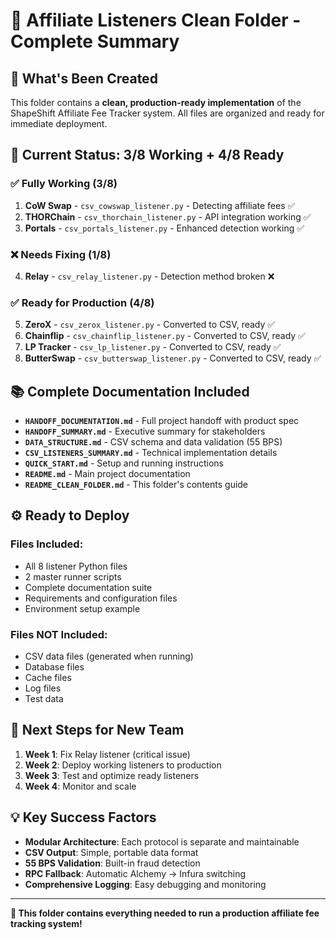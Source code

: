 # 🎯 Affiliate Listeners Clean Folder - Complete Summary

## 📁 **What's Been Created**

This folder contains a **clean, production-ready implementation** of the ShapeShift Affiliate Fee Tracker system. All files are organized and ready for immediate deployment.

## 🚀 **Current Status: 3/8 Working + 4/8 Ready**

### ✅ **Fully Working (3/8)**
1. **CoW Swap** - `csv_cowswap_listener.py` - Detecting affiliate fees ✅
2. **THORChain** - `csv_thorchain_listener.py` - API integration working ✅  
3. **Portals** - `csv_portals_listener.py` - Enhanced detection working ✅

### ❌ **Needs Fixing (1/8)**
4. **Relay** - `csv_relay_listener.py` - Detection method broken ❌

### ✅ **Ready for Production (4/8)**
5. **ZeroX** - `csv_zerox_listener.py` - Converted to CSV, ready ✅
6. **Chainflip** - `csv_chainflip_listener.py` - Converted to CSV, ready ✅
7. **LP Tracker** - `csv_lp_listener.py` - Converted to CSV, ready ✅
8. **ButterSwap** - `csv_butterswap_listener.py` - Converted to CSV, ready ✅

## 📚 **Complete Documentation Included**

- **`HANDOFF_DOCUMENTATION.md`** - Full project handoff with product spec
- **`HANDOFF_SUMMARY.md`** - Executive summary for stakeholders
- **`DATA_STRUCTURE.md`** - CSV schema and data validation (55 BPS)
- **`CSV_LISTENERS_SUMMARY.md`** - Technical implementation details
- **`QUICK_START.md`** - Setup and running instructions
- **`README.md`** - Main project documentation
- **`README_CLEAN_FOLDER.md`** - This folder's contents guide

## ⚙️ **Ready to Deploy**

### **Files Included:**
- All 8 listener Python files
- 2 master runner scripts
- Complete documentation suite
- Requirements and configuration files
- Environment setup example

### **Files NOT Included:**
- CSV data files (generated when running)
- Database files
- Cache files
- Log files
- Test data

## 🎯 **Next Steps for New Team**

1. **Week 1**: Fix Relay listener (critical issue)
2. **Week 2**: Deploy working listeners to production
3. **Week 3**: Test and optimize ready listeners
4. **Week 4**: Monitor and scale

## 💡 **Key Success Factors**

- **Modular Architecture**: Each protocol is separate and maintainable
- **CSV Output**: Simple, portable data format
- **55 BPS Validation**: Built-in fraud detection
- **RPC Fallback**: Automatic Alchemy → Infura switching
- **Comprehensive Logging**: Easy debugging and monitoring

---

**🎉 This folder contains everything needed to run a production affiliate fee tracking system!**
